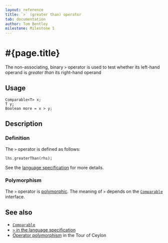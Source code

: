 ```yaml
---
layout: reference
title: `>` (greater than) operator
tab: documentation
author: Tom Bentley
milestone: Milestone 1
---
```


# #{page.title}

The non-associating, binary `>` operator is used to test whether its left-hand 
operand is *greater than* its right-hand operand

## Usage 

    Comparable<T> x;
    T y;
    Boolean more = x > y;

## Description

### Definition

The `>` operator is defined as follows:

    lhs.greaterThan(rhs);

See the [language specification](#{site.urls.spec}#equalityandcomparisonoperators) for more details.

### Polymorphism

The `>` operator is [polymorphic](/documentation/reference/operator/operator-polymorphism). 
The meaning of `>` depends on the 
[`Comparable`](../../ceylon.language/Comparable) interface.

## See also

* [`Comparable`](../../ceylon.language/Comparable)
* [`>` in the language specification](#{site.urls.spec}#equalityandcomparisonoperators)
* [Operator polymorphism](/documentation/tour/language-module/#operator_polymorphism) 
  in the Tour of Ceylon

